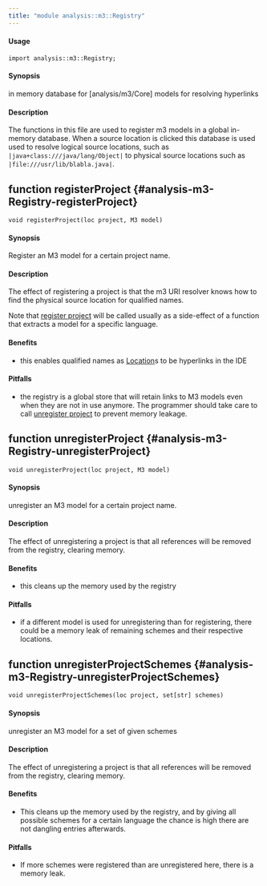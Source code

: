 ```yaml
---
title: "module analysis::m3::Registry"
---
```


#### Usage

`import analysis::m3::Registry;`


#### Synopsis

in memory database for [analysis/m3/Core] models for resolving hyperlinks

#### Description

The functions in this file are used to register m3 models in a global in-memory database. When a source location is clicked this database is used used to resolve logical source locations, such as `|java+class:///java/lang/Object|` to physical source locations such as `|file:///usr/lib/blabla.java|`.


## function registerProject {#analysis-m3-Registry-registerProject}

```rascal
void registerProject(loc project, M3 model)

```


#### Synopsis

Register an M3 model for a certain project name.

#### Description

The effect of registering a project is that the m3 URI resolver knows how to find the physical source location
for qualified names.

Note that [register project](../../../Library/analysis/m3/Registry.md#analysis-m3-Registry-registerProject) will be called usually as a side-effect of a function that extracts a model for
a specific language.  

#### Benefits

*  this enables qualified names as [Location](../../../Rascal/Expressions/Values/Location/index.md)s to be hyperlinks in the IDE

#### Pitfalls

*  the registry is a global store that will retain links to M3 models even when they are not in use anymore. The 
programmer should take care to call [unregister project](../../../Library/analysis/m3/Registry.md#analysis-m3-Registry-unregisterProject) to prevent memory leakage.

## function unregisterProject {#analysis-m3-Registry-unregisterProject}

```rascal
void unregisterProject(loc project, M3 model)

```

 
#### Synopsis

unregister an M3 model for a certain project name.

#### Description

The effect of unregistering a project is that all references will be
removed from the registry, clearing memory.

#### Benefits

*  this cleans up the memory used by the registry

#### Pitfalls

*  if a different model is used for unregistering than for registering,
   there could be a memory leak of remaining schemes and their respective locations.

## function unregisterProjectSchemes {#analysis-m3-Registry-unregisterProjectSchemes}

```rascal
void unregisterProjectSchemes(loc project, set[str] schemes)

```

  
#### Synopsis

unregister an M3 model for a set of given schemes

#### Description

The effect of unregistering a project is that all references will be
removed from the registry, clearing memory.

#### Benefits

* This cleans up the memory used by the registry, and by giving all possible
   schemes for a certain language the chance is high there are not dangling
   entries afterwards.

#### Pitfalls

*  If more schemes were registered than are unregistered here, there is a
   memory leak.

